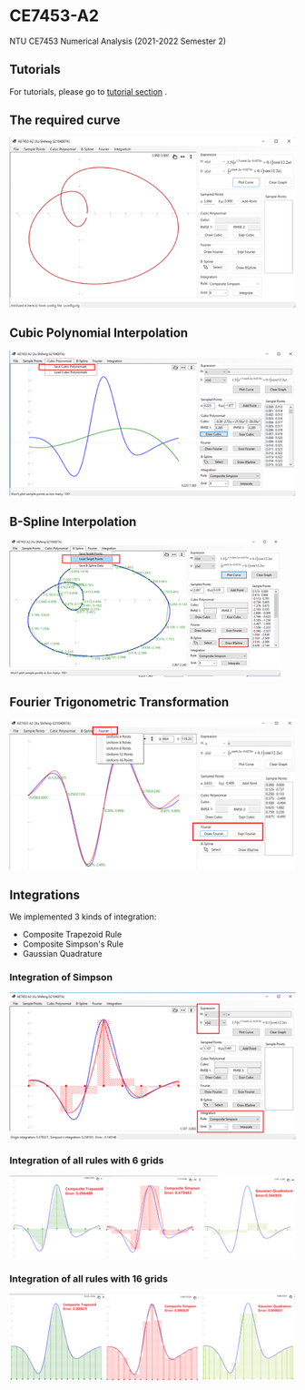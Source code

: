 # CE7453-A2
NTU CE7453 Numerical Analysis (2021-2022 Semester 2)

## Tutorials
For tutorials, please go to [tutorial section](./tutorial) .

## The required curve

![](./images/x-y-curve.png)

## Cubic Polynomial Interpolation

![](./images/cubic-polynomial.png)

## B-Spline Interpolation

![](./images/bspline.png)

## Fourier Trigonometric Transformation

![](./images/fourier-interpolation.png)

## Integrations
We implemented 3 kinds of integration:
* Composite Trapezoid Rule
* Composite Simpson's Rule
* Gaussian Quadrature

### Integration of Simpson

![](./images/intgr-simpson.png)

### Integration of all rules with 6 grids

![](./images/intgr-grid6-all.png)

### Integration of all rules with 16 grids

![](./images/intgr-grid16-all.png)
